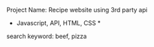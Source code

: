 Project Name: Recipe website using 3rd party api
* Javascript, API, HTML, CSS *


search keyword: beef, pizza
